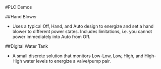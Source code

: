 #PLC Demos

##Hand Blower
- Uses a typical Off, Hand, and Auto design to energize and set a hand blower to different power states. Includes limitations, i.e. you cannot power immediately into Auto from Off.

##Digital Water Tank
- A small discrete solution that monitors Low-Low, Low, High, and High-High water levels to energize a valve/pump pair.

